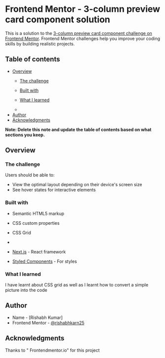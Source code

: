 # Frontend Mentor - 3-column preview card component solution

This is a solution to the [3-column preview card component challenge on Frontend Mentor](https://www.frontendmentor.io/challenges/3column-preview-card-component-pH92eAR2-). Frontend Mentor challenges help you improve your coding skills by building realistic projects. 

## Table of contents

- [Overview](#overview)
  - [The challenge](#the-challenge)
  
  - [Built with](#built-with)
  - [What I learned](#what-i-learned)
  -
- [Author](#author)
- [Acknowledgments](#acknowledgments)

**Note: Delete this note and update the table of contents based on what sections you keep.**

## Overview

### The challenge

Users should be able to:

- View the optimal layout depending on their device's screen size
- See hover states for interactive elements

### Built with

- Semantic HTML5 markup
- CSS custom properties

- CSS Grid
- 
- [Next.js](https://nextjs.org/) - React framework
- [Styled Components](https://styled-components.com/) - For styles



### What I learned
I have learnt about CSS grid as well as I learnt how to convert a simple picture into the code





## Author

- Name - [Rishabh Kumar]
- Frontend Mentor - [@rishabhkarn25](https://www.frontendmentor.io/profile/rishabhkarn25)



## Acknowledgments

Thanks to " Frontendmentor.io" for this project

